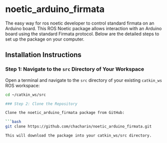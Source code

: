 # noetic_arduino_firmata
The easy way for ros noetic developer to control standard firmata on an Arduino board.
This ROS Noetic package allows interaction with an Arduino board using the standard Firmata protocol. 
Below are the detailed steps to set up the package on your computer.

## Installation Instructions

### Step 1: Navigate to the `src` Directory of Your Workspace

Open a terminal and navigate to the `src` directory of your existing `catkin_ws` ROS workspace:

```bash
cd ~/catkin_ws/src

### Step 2: Clone the Repository

Clone the noetic_arduino_firmata package from GitHub:

```bash
git clone https://github.com/chacharin/noetic_arduino_firmata.git

This will download the package into your catkin_ws/src directory.
